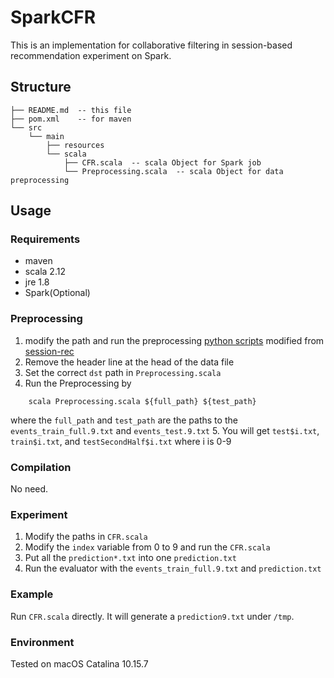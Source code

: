 # SparkCFR
This is an implementation for collaborative filtering in session-based recommendation experiment on Spark.

## Structure
```
├── README.md  -- this file
├── pom.xml    -- for maven
└── src
    └── main
        ├── resources
        └── scala
            ├── CFR.scala  -- scala Object for Spark job
            └── Preprocessing.scala  -- scala Object for data preprocessing

```

## Usage
### Requirements
- maven
- scala 2.12
- jre 1.8
- Spark(Optional)

### Preprocessing
1. modify the path and run the preprocessing [python scripts](../preprocessing/) modified from [session-rec](https://github.com/rn5l/session-rec/tree/master/preprocessing/session_based)
2. Remove the header line at the head of the data file
3. Set the correct `dst` path in `Preprocessing.scala`
4. Run the Preprocessing by 
```shell
    scala Preprocessing.scala ${full_path} ${test_path}
```
where the `full_path` and `test_path` are the paths to the `events_train_full.9.txt` and `events_test.9.txt`
5. You will get `test$i.txt`, `train$i.txt`, and `testSecondHalf$i.txt` where i is 0-9

### Compilation
No need.

### Experiment
1. Modify the paths in `CFR.scala`
2. Modify the `index` variable from 0 to 9 and run the `CFR.scala`
3. Put all the `prediction*.txt` into one `prediction.txt`
4. Run the evaluator with the `events_train_full.9.txt` and `prediction.txt`

### Example
Run `CFR.scala` directly. It will generate a `prediction9.txt` under `/tmp`.

### Environment
Tested on macOS Catalina 10.15.7
